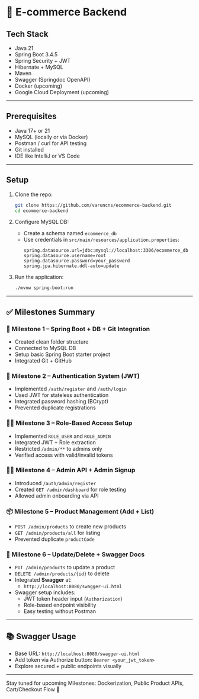 # 🛒 E-commerce Backend

##  Tech Stack
- Java 21
- Spring Boot 3.4.5
- Spring Security + JWT
- Hibernate + MySQL
- Maven
- Swagger (Springdoc OpenAPI)
- Docker (upcoming)
- Google Cloud Deployment (upcoming)

---

##  Prerequisites

- Java 17+ or 21
- MySQL (locally or via Docker)
- Postman / curl for API testing
- Git installed
- IDE like IntelliJ or VS Code

---

##  Setup

1. Clone the repo:
   ```bash
   git clone https://github.com/varuncns/ecommerce-backend.git
   cd ecommerce-backend
   ```

2. Configure MySQL DB:
   - Create a schema named `ecommerce_db`
   - Use credentials in `src/main/resources/application.properties`:
     ```properties
     spring.datasource.url=jdbc:mysql://localhost:3306/ecommerce_db
     spring.datasource.username=root
     spring.datasource.password=your_password
     spring.jpa.hibernate.ddl-auto=update
     ```

3. Run the application:
   ```bash
   ./mvnw spring-boot:run
   ```

---

## ✅ Milestones Summary

### 🧱 Milestone 1 – Spring Boot + DB + Git Integration
- Created clean folder structure
- Connected to MySQL DB
- Setup basic Spring Boot starter project
- Integrated Git + GitHub

### 🔐 Milestone 2 – Authentication System (JWT)
- Implemented `/auth/register` and `/auth/login`
- Used JWT for stateless authentication
- Integrated password hashing (BCrypt)
- Prevented duplicate registrations

### 🧑‍💼 Milestone 3 – Role-Based Access Setup
- Implemented `ROLE_USER` and `ROLE_ADMIN`
- Integrated JWT + Role extraction
- Restricted `/admin/**` to admins only
- Verified access with valid/invalid tokens

### 👨‍💼 Milestone 4 – Admin API + Admin Signup
- Introduced `/auth/admin/register`
- Created `GET /admin/dashboard` for role testing
- Allowed admin onboarding via API

### 📦 Milestone 5 – Product Management (Add + List)
- `POST /admin/products` to create new products
- `GET /admin/products/all` for listing
- Prevented duplicate `productCode`

### 🔄 Milestone 6 – Update/Delete + Swagger Docs
- `PUT /admin/products` to update a product
- `DELETE /admin/products/{id}` to delete
- Integrated **Swagger** at:
  - `http://localhost:8080/swagger-ui.html`
- Swagger setup includes:
  - JWT token header input (`Authorization`)
  - Role-based endpoint visibility
  - Easy testing without Postman

---

## 📚 Swagger Usage
- Base URL: `http://localhost:8080/swagger-ui.html`
- Add token via Authorize button: `Bearer <your_jwt_token>`
- Explore secured + public endpoints visually

---

Stay tuned for upcoming Milestones: Dockerization, Public Product APIs, Cart/Checkout Flow 🚀
